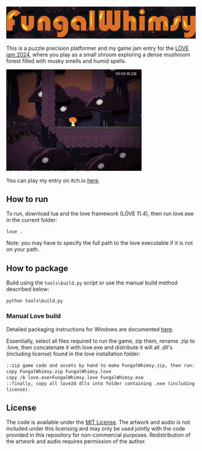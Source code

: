 ![Fungal Whimsy](media/banner_github.png)

This is a puzzle precision platformer and my game jam entry for the [LÖVE jam 2024](https://itch.io/jam/love2d-jam-2024), where you play as a small shroom exploring a dense mushroom forest filled with musky smells and humid spells.

![Gif showing gameplay](media/game_showcase_md.gif)

You can play my entry on itch.io [here](https://richardbaltrusch.itch.io/fungal-whimsy).

## How to run

To run, download lua and the love framework (LÖVE 11.4), then run love.exe in the current folder:

```
love .
```

Note: you may have to specify the full path to the love executable if it is not on your path.

## How to package

Build using the `tools\build.py` script or use the manual build method described below:

```
python tools\build.py
```

### Manual Love build

Detailed packaging instructions for Windows are documented [here](https://love2d.org/wiki/Game_Distribution).

Essentially, select all files required to run the game, zip them, rename .zip to .love, then concatenate it with love.exe and distribute it will all .dll's (including license) found in the love installation folder:

```batch
::zip game code and assets by hand to make FungalWhimsy.zip, then run:
copy FungalWhimsy.zip FungalWhimsy.love
copy /b love.exe+FungalWhimsy.love FungalWhimsy.exe
::finally, copy all love2d dlls into folder containing .exe (including license).
```

## License

The code is available under the [MIT License](LICENSE). The artwork and audio is not included under this licensing and may only be used jointly with the code provided in this repository for non-commercial purposes. Redistribution of the artwork and audio requires permission of the author.
